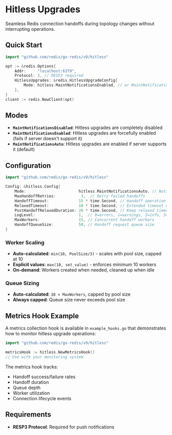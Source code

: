 # Hitless Upgrades

Seamless Redis connection handoffs during topology changes without interrupting operations.

## Quick Start

```go
import "github.com/redis/go-redis/v9/hitless"

opt := &redis.Options{
    Addr:     "localhost:6379",
    Protocol: 3, // RESP3 required
    HitlessUpgrades: &redis.HitlessUpgradeConfig{
        Mode: hitless.MaintNotificationsEnabled, // or MaintNotificationsAuto
    },
}
client := redis.NewClient(opt)
```

## Modes

- **`MaintNotificationsDisabled`**: Hitless upgrades are completely disabled
- **`MaintNotificationsEnabled`**: Hitless upgrades are forcefully enabled (fails if server doesn't support it)
- **`MaintNotificationsAuto`**: Hitless upgrades are enabled if server supports it (default)

## Configuration

```go
import "github.com/redis/go-redis/v9/hitless"

Config: &hitless.Config{
    Mode:                       hitless.MaintNotificationsAuto, // Notification mode
    MaxHandoffRetries:           3,  // Retry failed handoffs
    HandoffTimeout:             15 * time.Second, // Handoff operation timeout
    RelaxedTimeout:             10 * time.Second, // Extended timeout during migrations
    PostHandoffRelaxedDuration: 20 * time.Second, // Keep relaxed timeout after handoff
    LogLevel:                   1,  // 0=errors, 1=warnings, 2=info, 3=debug
    MaxWorkers:                 15, // Concurrent handoff workers
    HandoffQueueSize:           50, // Handoff request queue size
}
```

### Worker Scaling
- **Auto-calculated**: `min(10, PoolSize/3)` - scales with pool size, capped at 10
- **Explicit values**: `max(10, set_value)` - enforces minimum 10 workers
- **On-demand**: Workers created when needed, cleaned up when idle

### Queue Sizing
- **Auto-calculated**: `10 × MaxWorkers`, capped by pool size
- **Always capped**: Queue size never exceeds pool size

## Metrics Hook Example

A metrics collection hook is available in `example_hooks.go` that demonstrates how to monitor hitless upgrade operations:

```go
import "github.com/redis/go-redis/v9/hitless"

metricsHook := hitless.NewMetricsHook()
// Use with your monitoring system
```

The metrics hook tracks:
- Handoff success/failure rates
- Handoff duration
- Queue depth
- Worker utilization
- Connection lifecycle events

## Requirements

- **RESP3 Protocol**: Required for push notifications
